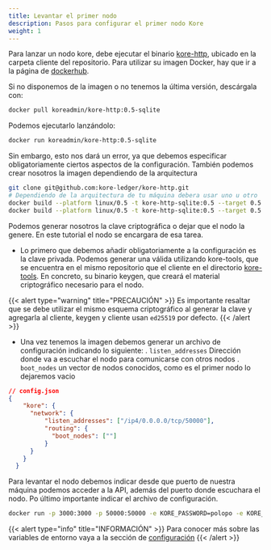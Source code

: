 ```yaml
---
title: Levantar el primer nodo
description: Pasos para configurar el primer nodo Kore
weight: 1
---
```

Para lanzar un nodo kore, debe ejecutar el binario [kore-http](https://github.com/kore-ledger/kore-http), ubicado en la carpeta cliente del repositorio. Para utilizar su imagen Docker, hay que ir a la página de [dockerhub](https://hub.docker.com/repositories/koreadmin).

Si no disponemos de la imagen o no tenemos la última versión, descárgala con:

```bash
docker pull koreadmin/kore-http:0.5-sqlite
```

Podemos ejecutarlo lanzándolo:

```bash
docker run koreadmin/kore-http:0.5-sqlite
```


Sin embargo, esto nos dará un error, ya que debemos especificar obligatoriamente ciertos aspectos de la configuración.
También podemos crear nosotros la imagen dependiendo de la arquitectura
```bash
git clone git@github.com:kore-ledger/kore-http.git
# Dependiendo de la arquitectura de tu máquina debera usar uno u otro
docker build --platform linux/0.5 -t kore-http-sqlite:0.5 --target 0.5 .
docker build --platform linux/0.5 -t kore-http-sqlite:0.5 --target 0.5 .

```
Podemos generar nosotros la clave criptográfica o dejar que el nodo la genere. En este tutorial el nodo se encargara de esa tarea.
-  Lo primero que debemos añadir obligatoriamente a la configuración es la clave privada. Podemos generar una válida utilizando kore-tools, que se encuentra en el mismo repositorio que el cliente en el directorio [kore-tools](https://github.com/kore-ledger/kore-tools). En concreto, su binario keygen, que creará el material criptográfico necesario para el nodo.

{{< alert type="warning"  title="PRECAUCIÓN" >}}
Es importante resaltar que se debe utilizar el mismo esquema criptográfico al generar la clave y agregarla al cliente, keygen y cliente usan `ed25519` por defecto.
{{< /alert >}}


- Una vez tenemos la imagen debemos generar un archivo de configuración indicando lo siguiente:
. `listen_addresses` Dirección donde va a escuchar el nodo para comunicarse con otros nodos
. `boot_nodes` un vector de nodos conocidos, como es el primer nodo lo dejaremos vacio

```json
// config.json
{
    "kore": {
      "network": {
          "listen_addresses": ["/ip4/0.0.0.0/tcp/50000"],
          "routing": {
            "boot_nodes": [""]
          }
      }
    }
  }
```
Para levantar el nodo debemos indicar desde que puerto de nuestra máquina podemos acceder a la API, además del puerto donde escuchara el nodo. Po último importante indicar el archivo de configuración.
```bash
docker run -p 3000:3000 -p 50000:50000 -e KORE_PASSWORD=polopo -e KORE_FILE_PATH=./config.json -v ./config.json:/config.json koreadmin/kore-http:0.5-sqlite
```


{{< alert type="info"  title="INFORMACIÓN" >}}
Para conocer más sobre las variables de entorno vaya a la sección de [configuración](../../../docs/learn/kore%20node/kore%20client%20http/configuration/)
{{< /alert >}}